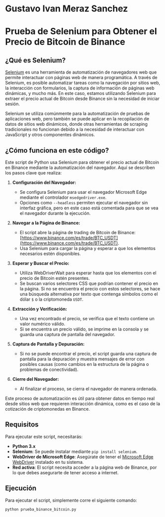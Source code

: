 # Gustavo Ivan Meraz Sanchez
# Prueba de Selenium para Obtener el Precio de Bitcoin de Binance

## ¿Qué es Selenium?

[Selenium](https://www.selenium.dev/) es una herramienta de automatización de navegadores web que permite interactuar con páginas web de manera programática. A través de Selenium, es posible automatizar tareas como la navegación por sitios web, la interacción con formularios, la captura de información de páginas web dinámicas, y mucho más. En este caso, estamos utilizando Selenium para extraer el precio actual de Bitcoin desde Binance sin la necesidad de iniciar sesión.

Selenium se utiliza comúnmente para la automatización de pruebas de aplicaciones web, pero también se puede aplicar en la recopilación de datos de sitios web dinámicos, donde otras herramientas de scraping tradicionales no funcionan debido a la necesidad de interactuar con JavaScript y otros componentes dinámicos.

## ¿Cómo funciona en este código?

Este script de Python usa Selenium para obtener el precio actual de Bitcoin en Binance mediante la automatización del navegador. Aquí se describen los pasos clave que realiza:

1. **Configuración del Navegador:**
   - Se configura Selenium para usar el navegador Microsoft Edge mediante el controlador `msedgedriver.exe`.
   - Opciones como `--headless` permiten ejecutar el navegador sin interfaz gráfica, pero en este caso está comentada para que se vea el navegador durante la ejecución.

2. **Navegar a la Página de Binance:**
   - El script abre la página de trading de Bitcoin de Binance: [https://www.binance.com/es/trade/BTC_USDT](https://www.binance.com/es/trade/BTC_USDT).
   - Usa Selenium para cargar la página y esperar a que los elementos necesarios estén disponibles.

3. **Esperar y Buscar el Precio:**
   - Utiliza WebDriverWait para esperar hasta que los elementos con el precio de Bitcoin estén presentes.
   - Se buscan varios selectores CSS que podrían contener el precio en la página. Si no se encuentra el precio con estos selectores, se hace una búsqueda alternativa por texto que contenga símbolos como el dólar `$` o la criptomoneda `USDT`.

4. **Extracción y Verificación:**
   - Una vez encontrado el precio, se verifica que el texto contiene un valor numérico válido.
   - Si se encuentra un precio válido, se imprime en la consola y se guarda una captura de pantalla del navegador.

5. **Captura de Pantalla y Depuración:**
   - Si no se puede encontrar el precio, el script guarda una captura de pantalla para la depuración y muestra mensajes de error con posibles causas (como cambios en la estructura de la página o problemas de conectividad).

6. **Cierre del Navegador:**
   - Al finalizar el proceso, se cierra el navegador de manera ordenada.

Este proceso de automatización es útil para obtener datos en tiempo real desde sitios web que requieren interacción dinámica, como es el caso de la cotización de criptomonedas en Binance.

## Requisitos

Para ejecutar este script, necesitarás:

- **Python 3.x**
- **Selenium**: Se puede instalar mediante `pip install selenium`.
- **WebDriver de Microsoft Edge**: Asegúrate de tener el [Microsoft Edge WebDriver](https://developer.microsoft.com/en-us/microsoft-edge/tools/webdriver/) instalado en tu sistema.
- **Red activa**: El script necesita acceder a la página web de Binance, por lo que debes asegurarte de tener acceso a internet.

## Ejecución

Para ejecutar el script, simplemente corre el siguiente comando:

```bash
python prueba_binance_bitcoin.py

